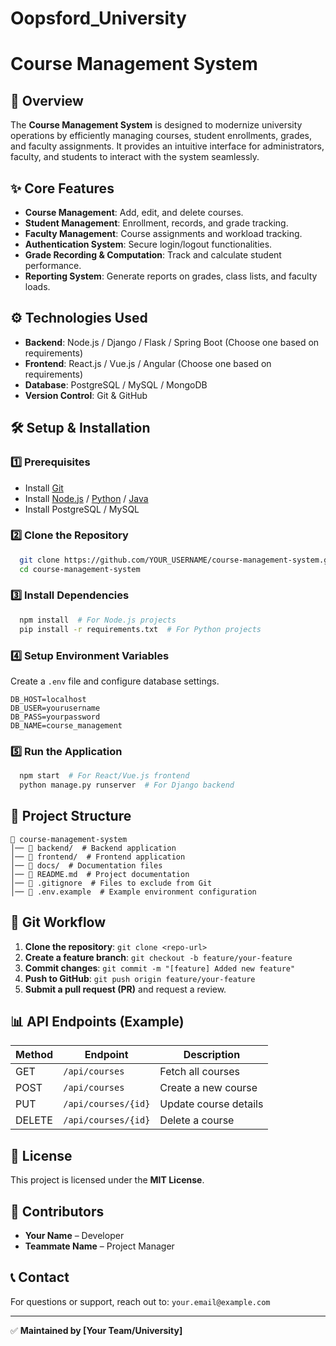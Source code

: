 # Oopsford_University
# Course Management System

## 📌 Overview
The **Course Management System** is designed to modernize university operations by efficiently managing courses, student enrollments, grades, and faculty assignments. It provides an intuitive interface for administrators, faculty, and students to interact with the system seamlessly.

## ✨ Core Features
- **Course Management**: Add, edit, and delete courses.
- **Student Management**: Enrollment, records, and grade tracking.
- **Faculty Management**: Course assignments and workload tracking.
- **Authentication System**: Secure login/logout functionalities.
- **Grade Recording & Computation**: Track and calculate student performance.
- **Reporting System**: Generate reports on grades, class lists, and faculty loads.

## ⚙️ Technologies Used
- **Backend**: Node.js / Django / Flask / Spring Boot (Choose one based on requirements)
- **Frontend**: React.js / Vue.js / Angular (Choose one based on requirements)
- **Database**: PostgreSQL / MySQL / MongoDB
- **Version Control**: Git & GitHub

## 🛠️ Setup & Installation
### 1️⃣ Prerequisites
- Install [Git](https://git-scm.com/)
- Install [Node.js](https://nodejs.org/) / [Python](https://www.python.org/) / [Java](https://www.java.com/)
- Install PostgreSQL / MySQL

### 2️⃣ Clone the Repository
```bash
  git clone https://github.com/YOUR_USERNAME/course-management-system.git
  cd course-management-system
```

### 3️⃣ Install Dependencies
```bash
  npm install  # For Node.js projects
  pip install -r requirements.txt  # For Python projects
```

### 4️⃣ Setup Environment Variables
Create a `.env` file and configure database settings.
```env
DB_HOST=localhost
DB_USER=yourusername
DB_PASS=yourpassword
DB_NAME=course_management
```

### 5️⃣ Run the Application
```bash
  npm start  # For React/Vue.js frontend
  python manage.py runserver  # For Django backend
```

## 📂 Project Structure
```
📁 course-management-system
│── 📁 backend/  # Backend application
│── 📁 frontend/  # Frontend application
│── 📁 docs/  # Documentation files
│── 📄 README.md  # Project documentation
│── 📄 .gitignore  # Files to exclude from Git
│── 📄 .env.example  # Example environment configuration
```

## 🔀 Git Workflow
1. **Clone the repository**: `git clone <repo-url>`
2. **Create a feature branch**: `git checkout -b feature/your-feature`
3. **Commit changes**: `git commit -m "[feature] Added new feature"`
4. **Push to GitHub**: `git push origin feature/your-feature`
5. **Submit a pull request (PR)** and request a review.

## 📊 API Endpoints (Example)
| Method | Endpoint            | Description                |
|--------|---------------------|----------------------------|
| GET    | `/api/courses`      | Fetch all courses         |
| POST   | `/api/courses`      | Create a new course       |
| PUT    | `/api/courses/{id}` | Update course details     |
| DELETE | `/api/courses/{id}` | Delete a course           |

## 📜 License
This project is licensed under the **MIT License**.

## 👥 Contributors
- **Your Name** – Developer
- **Teammate Name** – Project Manager

## 📞 Contact
For questions or support, reach out to: `your.email@example.com`

---
✅ **Maintained by [Your Team/University]**

